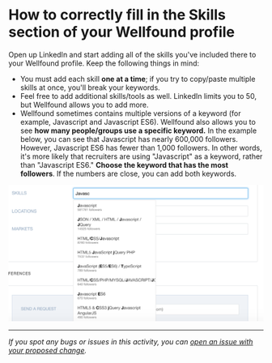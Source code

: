 # How to correctly fill in the Skills section of your Wellfound profile

Open up LinkedIn and start adding all of the skills you've included there to your Wellfound profile. Keep the following things in mind:

- You must add each skill **one at a time**; if you try to copy/paste multiple skills at once, you'll break your keywords.
- Feel free to add additional skills/tools as well. LinkedIn limits you to 50, but Wellfound allows you to add more.
- Wellfound sometimes contains multiple versions of a keyword (for example, Javascript and Javascript ES6). Wellfound also allows you to see **how many people/groups use a specific keyword.** In the example below, you can see that Javascript has nearly 600,000 followers. However, Javascript ES6 has fewer than 1,000 followers. In other words, it's more likely that recruiters are using "Javascript" as a keyword, rather than "Javascript ES6." **Choose the keyword that has the most followers**. If the numbers are close, you can add both keywords.

![images/AL4.png](images/AL4.png)

---

_If you spot any bugs or issues in this activity, you can [open an issue with your proposed change](https://github.com/microverseinc/curriculum-transversal-skills/blob/main/git-github/articles/open_issue.md)._
